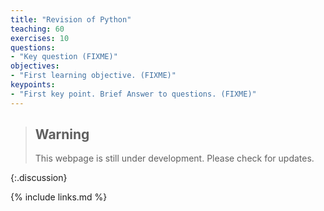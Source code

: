 ```yaml
---
title: "Revision of Python"
teaching: 60
exercises: 10
questions:
- "Key question (FIXME)"
objectives:
- "First learning objective. (FIXME)"
keypoints:
- "First key point. Brief Answer to questions. (FIXME)"
---
```



> ## Warning
>
> This webpage is still under development. Please check for updates.
>
{:.discussion}


{% include links.md %}


